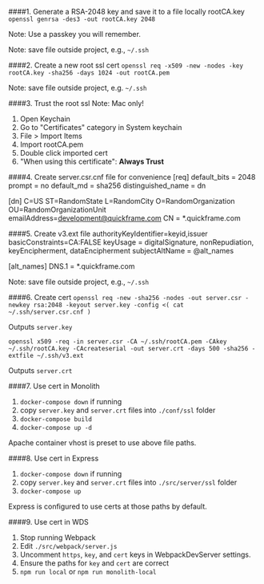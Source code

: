 ####1. Generate a RSA-2048 key and save it to a file locally rootCA.key
`openssl genrsa -des3 -out rootCA.key 2048`

Note: Use a passkey you will remember.

Note: save file outside project, e.g., `~/.ssh`

####2. Create a new root ssl cert
`openssl req -x509 -new -nodes -key rootCA.key -sha256 -days 1024 -out rootCA.pem`

Note: save file outside project, e.g. `~/.ssh`

####3. Trust the root ssl
Note: Mac only!

1. Open Keychain
2. Go to "Certificates" category in System keychain
3. File > Import Items
4. Import rootCA.pem
5. Double click imported cert
6. "When using this certificate": **Always Trust**

####4. Create server.csr.cnf file for convenience
  [req]
  default_bits = 2048
  prompt = no
  default_md = sha256
  distinguished_name = dn

  [dn]
  C=US
  ST=RandomState
  L=RandomCity
  O=RandomOrganization
  OU=RandomOrganizationUnit
  emailAddress=development@quickframe.com
  CN = *.quickframe.com

####5. Create v3.ext file
  authorityKeyIdentifier=keyid,issuer
  basicConstraints=CA:FALSE
  keyUsage = digitalSignature, nonRepudiation, keyEncipherment, dataEncipherment
  subjectAltName = @alt_names

  [alt_names]
  DNS.1 = *.quickframe.com
  
Note: save file outside project, e.g., `~/.ssh`

####6. Create cert
`openssl req -new -sha256 -nodes -out server.csr -newkey rsa:2048 -keyout server.key -config <( cat ~/.ssh/server.csr.cnf )`

Outputs `server.key`

`openssl x509 -req -in server.csr -CA ~/.ssh/rootCA.pem -CAkey ~/.ssh/rootCA.key -CAcreateserial -out server.crt -days 500 -sha256 -extfile ~/.ssh/v3.ext`

Outputs `server.crt`

####7. Use cert in Monolith
1. `docker-compose down` if running
2. copy `server.key` and `server.crt` files into `./conf/ssl` folder
3. `docker-compose build`
4. `docker-compose up -d`

Apache container vhost is preset to use above file paths.

####8. Use cert in Express
1. `docker-compose down` if running
2. copy `server.key` and `server.crt` files into `./src/server/ssl` folder
3. `docker-compose up`

Express is configured to use certs at those paths by default.

####9. Use cert in WDS
1. Stop running Webpack
2. Edit `./src/webpack/server.js`
3. Uncomment `https`, `key`, and `cert` keys in WebpackDevServer settings.
4. Ensure the paths for `key` and `cert` are correct
5. `npm run local` or `npm run monolith-local`
